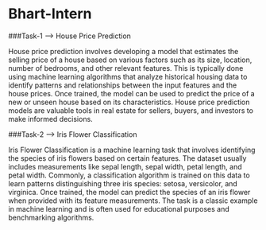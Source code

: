 # Bhart-Intern

###Task-1 --> House Price Prediction

House price prediction involves developing a model that estimates the selling price of a house based on various factors such as its size, location, number of bedrooms, and other relevant features. This is typically done using machine learning algorithms that analyze historical housing data to identify patterns and relationships between the input features and the house prices. Once trained, the model can be used to predict the price of a new or unseen house based on its characteristics. House price prediction models are valuable tools in real estate for sellers, buyers, and investors to make informed decisions.




###Task-2 --> Iris Flower Classification


Iris Flower Classification is a machine learning task that involves identifying the species of iris flowers based on certain features. The dataset usually includes measurements like sepal length, sepal width, petal length, and petal width. Commonly, a classification algorithm is trained on this data to learn patterns distinguishing three iris species: setosa, versicolor, and virginica. Once trained, the model can predict the species of an iris flower when provided with its feature measurements. The task is a classic example in machine learning and is often used for educational purposes and benchmarking algorithms.
